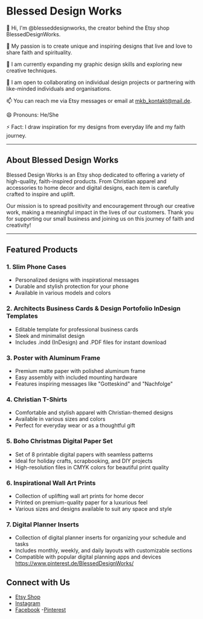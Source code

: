 # Blessed Design Works

👋 Hi, I'm @blesseddesignworks, the creator behind the Etsy shop BlessedDesignWorks.

👀 My passion is to create unique and inspiring designs that live and love to share faith and spirituality.

🌱 I am currently expanding my graphic design skills and exploring new creative techniques.

💞️ I am open to collaborating on individual design projects or partnering with like-minded individuals and organisations.

📫 You can reach me via Etsy messages or email at [mkb_kontakt@mail.de](mailto:mkb_kontakt@mail.de).

😄 Pronouns: He/She

⚡ Fact: I draw inspiration for my designs from everyday life and my faith journey.

---

## About Blessed Design Works

Blessed Design Works is an Etsy shop dedicated to offering a variety of high-quality, faith-inspired products. 
From Christian apparel and accessories to home decor and digital designs, each item is carefully crafted to inspire and uplift. 

Our mission is to spread positivity and encouragement through our creative work, making a meaningful impact in the lives of our customers. 
Thank you for supporting our small business and joining us on this journey of faith and creativity!

---

## Featured Products

### 1. Slim Phone Cases
- Personalized designs with inspirational messages
- Durable and stylish protection for your phone
- Available in various models and colors

### 2. Architects Business Cards & Design Portofolio InDesign Templates
- Editable template for professional business cards
- Sleek and minimalist design
- Includes .indd (InDesign) and .PDF files for instant download

### 3. Poster with Aluminum Frame
- Premium matte paper with polished aluminum frame
- Easy assembly with included mounting hardware
- Features inspiring messages like "Gotteskind" and "Nachfolge"

### 4. Christian T-Shirts
- Comfortable and stylish apparel with Christian-themed designs
- Available in various sizes and colors
- Perfect for everyday wear or as a thoughtful gift

### 5. Boho Christmas Digital Paper Set
- Set of 8 printable digital papers with seamless patterns
- Ideal for holiday crafts, scrapbooking, and DIY projects
- High-resolution files in CMYK colors for beautiful print quality

### 6. Inspirational Wall Art Prints
- Collection of uplifting wall art prints for home decor
- Printed on premium-quality paper for a luxurious feel
- Various sizes and designs available to suit any space and style

### 7. Digital Planner Inserts
- Collection of digital planner inserts for organizing your schedule and tasks
- Includes monthly, weekly, and daily layouts with customizable sections
- Compatible with popular digital planning apps and devices
https://www.pinterest.de/BlessedDesignWorks/
## Connect with Us

- [Etsy Shop](https://blesseddesignworks.etsy.com)
- [Instagram](https://www.instagram.com/blesseddesignworks/)
- [Facebook](https://www.facebook.com/blesseddesignworks)
-[Pinterest](https://www.pinterest.de/BlessedDesignWorks/)



